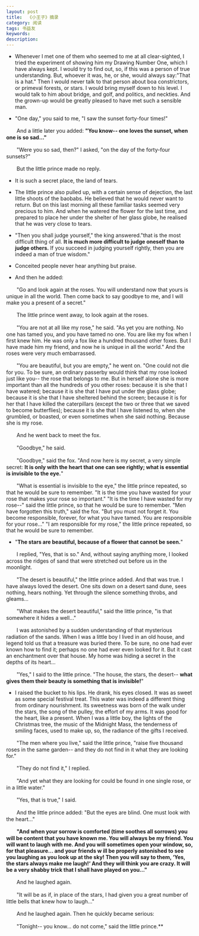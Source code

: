 ```yaml
---
layout: post
title:  《小王子》摘录
category: 阅读
tags: 书益友
keywords: 
description: 
---
```


* Whenever I met one of them who seemed to me at all clear-sighted, I tried the experiment of showing him my Drawing Number One, which I have always kept. I would try to find out, so, if this was a person of true understanding. But, whoever it 
was, he, or she, would always say:"That is a hat." Then I would never talk to that person about boa constrictors, or primeval forests, or stars. I would bring myself down to his level. I would talk to him about bridge, and golf, and politics, and neckties. And the grown-up would be greatly pleased to have met such a sensible man. 

* "One day," you said to me, "I saw the sunset forty-four times!"   

 　　And a little later you added: **"You know-- one loves the sunset, when one is so sad..."**

　　"Were you so sad, then?" I asked, "on the day of the forty-four sunsets?" 

　　But the little prince made no reply.    

* It is such a secret place, the land of tears.

* The little prince also pulled up, with a certain sense of dejection, the last little 
shoots of the baobabs. He believed that he would never want to return. But on this 
last morning all these familiar tasks seemed very precious to him. And when he 
watered the flower for the last time, and prepared to place her under the shelter of 
her glass globe, he realised that he was very close to tears.

* "Then you shall judge yourself," the king answered."that is the most difficult thing of all. **It is much more difficult to judge oneself than to judge others.** If you 
succeed in judging yourself rightly, then you are indeed a man of true wisdom." 

* Conceited people never hear anything 
but praise. 

* And then he added: 

　　"Go and look again at the roses. You will understand now that yours is unique 
in all the world. Then come back to say goodbye to me, and I will make you a 
present of a secret." 

　　The little prince went away, to look again at the roses. 

　　"You are not at all like my rose," he said. "As yet you are nothing. No one has 
tamed you, and you have tamed no one. You are like my fox when I first knew him. 
He was only a fox like a hundred thousand other foxes. But I have made him my 
friend, and now he is unique in all the world." 
And the roses were very much embarrassed. 

　　"You are beautiful, but you are empty," he went on. "One could not die for you. 
To be sure, an ordinary passerby would think that my rose looked just like you-- the 
rose that belongs to me. But in herself alone she is more important than all the 
hundreds of you other roses: because it is she that I have watered; because it is she 
that I have put under the glass globe; because it is she that I have sheltered behind 
the screen; because it is for her that I have killed the caterpillars (except the two or 
three that we saved to become butterflies); because it is she that I have listened to, 
when she grumbled, or boasted, or even sometimes when she said nothing. Because 
she is my rose. 

　　And he went back to meet the fox. 

　　"Goodbye," he said. 

　　"Goodbye," said the fox. "And now here is my secret, a very simple secret: **It is 
only with the heart that one can see rightly; what is essential is invisible to the eye.**" 

　　"What is essential is invisible to the eye," the little prince repeated, so that he 
would be sure to remember. 
"It is the time you have wasted for your rose that makes your rose so 
important." 
"It is the time I have wasted for my rose--" said the little prince, so that he 
would be sure to remember. 
"Men have forgotten this truth," said the fox. "But you must not forget it. You 
become responsible, forever, for what you have tamed. You are responsible for your 
rose..." 
"I am responsible for my rose," the little prince repeated, so that he would be 
sure to remember. 

* "**The stars are beautiful, because of a flower that cannot be seen.**" 

　　I replied, "Yes, that is so." And, without saying anything more, I looked across the ridges of sand that were stretched out before us in the moonlight.
 
　　"The desert is beautiful," the little prince added. 
And that was true. I have always loved the desert. One sits down on a desert 
sand dune, sees nothing, hears nothing. Yet through the silence something throbs, 
and gleams... 

　　"What makes the desert beautiful," said the little prince, "is that somewhere it 
hides a well..." 

　　I was astonished by a sudden understanding of that mysterious radiation of the 
sands. When I was a little boy I lived in an old house, and legend told us that a 
treasure was buried there. To be sure, no one had ever known how to find it; perhaps 
no one had ever even looked for it. But it cast an enchantment over that house. My 
home was hiding a secret in the depths of its heart... 

　　"Yes," I said to the little prince. "The house, the stars, the desert-- **what gives 
them their beauty is something that is invisible!**" 

* I raised the bucket to his lips. He drank, his eyes closed. It was as sweet as 
some special festival treat. This water was indeed a different thing from ordinary 
nourishment. Its sweetness was born of the walk under the stars, the song of the 
pulley, the effort of my arms. It was good for the heart, like a present. When I was a 
little boy, the lights of the Christmas tree, the music of the Midnight Mass, the 
tenderness of smiling faces, used to make up, so, the radiance of the gifts I received. 

　　"The men where you live," said the little prince, "raise five thousand roses in 
the same garden-- and they do not find in it what they are looking for." 

　　"They do not find it," I replied. 

　　"And yet what they are looking for could be found in one single rose, or in a 
little water." 

　　"Yes, that is true," I said. 

　　And the little prince added: 
"But the eyes are blind. One must look with the heart..."

　　**"And when your sorrow is comforted (time soothes all sorrows) you will be 
content that you have known me. You will always be my friend. You will want to 
laugh with me. And you will sometimes open your window, so, for that pleasure... 
and your friends w ill be properly astonished to see you laughing as you look up at 
the sky! Then you will say to them, ‘Yes, the stars always make me laugh!‘ And they 
will think you are crazy. It will be a very shabby trick that I shall have played on 
you..."**

　　And he laughed again. 

　　"It will be as if, in place of the stars, I had given you a great number of little 
bells that knew how to laugh..."
 
　　And he laughed again. Then he quickly became serious:
 
　　"Tonight-- you know... do not come," said the little prince.**  